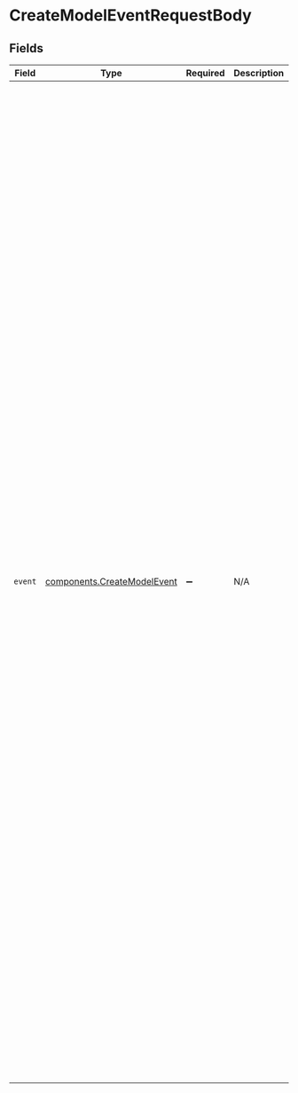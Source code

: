 # CreateModelEventRequestBody


## Fields

| Field                                                                                                                                                                                                                                                                                                                                                                                                                                                                                                                                                                                                                                                                                                                                                                                                                                                                                                                                                                                                                                                                                                                                                                                                   | Type                                                                                                                                                                                                                                                                                                                                                                                                                                                                                                                                                                                                                                                                                                                                                                                                                                                                                                                                                                                                                                                                                                                                                                                                    | Required                                                                                                                                                                                                                                                                                                                                                                                                                                                                                                                                                                                                                                                                                                                                                                                                                                                                                                                                                                                                                                                                                                                                                                                                | Description                                                                                                                                                                                                                                                                                                                                                                                                                                                                                                                                                                                                                                                                                                                                                                                                                                                                                                                                                                                                                                                                                                                                                                                             | Example                                                                                                                                                                                                                                                                                                                                                                                                                                                                                                                                                                                                                                                                                                                                                                                                                                                                                                                                                                                                                                                                                                                                                                                                 |
| ------------------------------------------------------------------------------------------------------------------------------------------------------------------------------------------------------------------------------------------------------------------------------------------------------------------------------------------------------------------------------------------------------------------------------------------------------------------------------------------------------------------------------------------------------------------------------------------------------------------------------------------------------------------------------------------------------------------------------------------------------------------------------------------------------------------------------------------------------------------------------------------------------------------------------------------------------------------------------------------------------------------------------------------------------------------------------------------------------------------------------------------------------------------------------------------------------- | ------------------------------------------------------------------------------------------------------------------------------------------------------------------------------------------------------------------------------------------------------------------------------------------------------------------------------------------------------------------------------------------------------------------------------------------------------------------------------------------------------------------------------------------------------------------------------------------------------------------------------------------------------------------------------------------------------------------------------------------------------------------------------------------------------------------------------------------------------------------------------------------------------------------------------------------------------------------------------------------------------------------------------------------------------------------------------------------------------------------------------------------------------------------------------------------------------- | ------------------------------------------------------------------------------------------------------------------------------------------------------------------------------------------------------------------------------------------------------------------------------------------------------------------------------------------------------------------------------------------------------------------------------------------------------------------------------------------------------------------------------------------------------------------------------------------------------------------------------------------------------------------------------------------------------------------------------------------------------------------------------------------------------------------------------------------------------------------------------------------------------------------------------------------------------------------------------------------------------------------------------------------------------------------------------------------------------------------------------------------------------------------------------------------------------- | ------------------------------------------------------------------------------------------------------------------------------------------------------------------------------------------------------------------------------------------------------------------------------------------------------------------------------------------------------------------------------------------------------------------------------------------------------------------------------------------------------------------------------------------------------------------------------------------------------------------------------------------------------------------------------------------------------------------------------------------------------------------------------------------------------------------------------------------------------------------------------------------------------------------------------------------------------------------------------------------------------------------------------------------------------------------------------------------------------------------------------------------------------------------------------------------------------- | ------------------------------------------------------------------------------------------------------------------------------------------------------------------------------------------------------------------------------------------------------------------------------------------------------------------------------------------------------------------------------------------------------------------------------------------------------------------------------------------------------------------------------------------------------------------------------------------------------------------------------------------------------------------------------------------------------------------------------------------------------------------------------------------------------------------------------------------------------------------------------------------------------------------------------------------------------------------------------------------------------------------------------------------------------------------------------------------------------------------------------------------------------------------------------------------------------- |
| `event`                                                                                                                                                                                                                                                                                                                                                                                                                                                                                                                                                                                                                                                                                                                                                                                                                                                                                                                                                                                                                                                                                                                                                                                                 | [components.CreateModelEvent](../../models/components/createmodelevent.md)                                                                                                                                                                                                                                                                                                                                                                                                                                                                                                                                                                                                                                                                                                                                                                                                                                                                                                                                                                                                                                                                                                                              | :heavy_minus_sign:                                                                                                                                                                                                                                                                                                                                                                                                                                                                                                                                                                                                                                                                                                                                                                                                                                                                                                                                                                                                                                                                                                                                                                                      | N/A                                                                                                                                                                                                                                                                                                                                                                                                                                                                                                                                                                                                                                                                                                                                                                                                                                                                                                                                                                                                                                                                                                                                                                                                     | {<br/>"project": "New Project",<br/>"model": "gpt-4o",<br/>"provider": "openai",<br/>"messages": [<br/>{<br/>"role": "system",<br/>"content": "Hello, world!"<br/>}<br/>],<br/>"response": {<br/>"role": "assistant",<br/>"content": "Hello, world!"<br/>},<br/>"duration": 42,<br/>"usage": {<br/>"prompt_tokens": 10,<br/>"completion_tokens": 10,<br/>"total_tokens": 20<br/>},<br/>"cost": 0.00008,<br/>"error": null,<br/>"source": "playground",<br/>"event_name": "Model Completion",<br/>"hyperparameters": {<br/>"temperature": 0,<br/>"top_p": 1,<br/>"max_tokens": 1000,<br/>"presence_penalty": 0,<br/>"frequency_penalty": 0,<br/>"stop": [],<br/>"n": 1<br/>},<br/>"template": [<br/>{<br/>"role": "system",<br/>"content": "Hello, {{ name }}!"<br/>}<br/>],<br/>"template_inputs": {<br/>"name": "world"<br/>},<br/>"tools": {<br/>"type": "function",<br/>"function": {<br/>"name": "get_current_weather",<br/>"description": "Get the current weather",<br/>"parameters": {<br/>"type": "object",<br/>"properties": {<br/>"location": {<br/>"type": "string",<br/>"description": "The city and state, e.g. San Francisco, CA"<br/>},<br/>"format": {<br/>"type": "string",<br/>"enum": [<br/>"celsius",<br/>"fahrenheit"<br/>],<br/>"description": "The temperature unit to use. Infer this from the users location."<br/>}<br/>},<br/>"required": [<br/>"location",<br/>"format"<br/>]<br/>}<br/>}<br/>},<br/>"tool_choice": "none",<br/>"response_format": {<br/>"type": "text"<br/>}<br/>} |